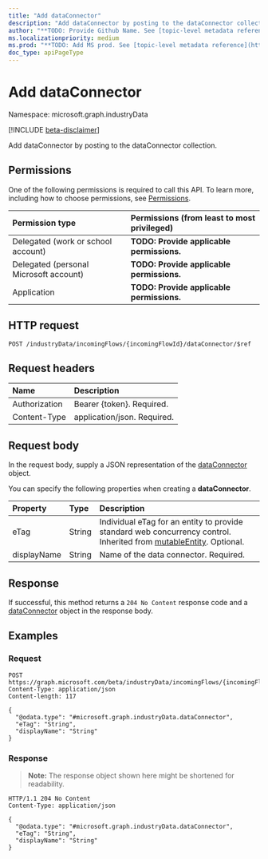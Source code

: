 ```yaml
---
title: "Add dataConnector"
description: "Add dataConnector by posting to the dataConnector collection."
author: "**TODO: Provide Github Name. See [topic-level metadata reference](https://msgo.azurewebsites.net/add/document/guidelines/metadata.html#topic-level-metadata)**"
ms.localizationpriority: medium
ms.prod: "**TODO: Add MS prod. See [topic-level metadata reference](https://msgo.azurewebsites.net/add/document/guidelines/metadata.html#topic-level-metadata)**"
doc_type: apiPageType
---
```


# Add dataConnector
Namespace: microsoft.graph.industryData

[!INCLUDE [beta-disclaimer](../../includes/beta-disclaimer.md)]

Add dataConnector by posting to the dataConnector collection.

## Permissions
One of the following permissions is required to call this API. To learn more, including how to choose permissions, see [Permissions](/graph/permissions-reference).

|Permission type|Permissions (from least to most privileged)|
|:---|:---|
|Delegated (work or school account)|**TODO: Provide applicable permissions.**|
|Delegated (personal Microsoft account)|**TODO: Provide applicable permissions.**|
|Application|**TODO: Provide applicable permissions.**|

## HTTP request

<!-- {
  "blockType": "ignored"
}
-->
``` http
POST /industryData/incomingFlows/{incomingFlowId}/dataConnector/$ref
```

## Request headers
|Name|Description|
|:---|:---|
|Authorization|Bearer {token}. Required.|
|Content-Type|application/json. Required.|

## Request body
In the request body, supply a JSON representation of the [dataConnector](../resources/industrydata-dataconnector.md) object.

You can specify the following properties when creating a **dataConnector**.

|Property|Type|Description|
|:---|:---|:---|
|eTag|String|Individual eTag for an entity to provide standard web concurrency control. Inherited from [mutableEntity](../resources/industrydata-mutableentity.md). Optional.|
|displayName|String|Name of the data connector. Required.|



## Response

If successful, this method returns a `204 No Content` response code and a [dataConnector](../resources/industrydata-dataconnector.md) object in the response body.

## Examples

### Request
<!-- {
  "blockType": "request",
  "name": "create_dataconnector_from_"
}
-->
``` http
POST https://graph.microsoft.com/beta/industryData/incomingFlows/{incomingFlowId}/dataConnector/$ref
Content-Type: application/json
Content-length: 117

{
  "@odata.type": "#microsoft.graph.industryData.dataConnector",
  "eTag": "String",
  "displayName": "String"
}
```


### Response
>**Note:** The response object shown here might be shortened for readability.
<!-- {
  "blockType": "response",
  "truncated": true,
  "@odata.type": "microsoft.graph.industryData.dataConnector"
}
-->
``` http
HTTP/1.1 204 No Content
Content-Type: application/json

{
  "@odata.type": "#microsoft.graph.industryData.dataConnector",
  "eTag": "String",
  "displayName": "String"
}
```

